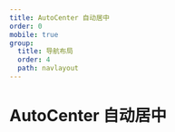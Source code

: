 ```yaml
---
title: AutoCenter 自动居中
order: 0
mobile: true
group:
  title: 导航布局
  order: 4
  path: navlayout
---
```


# AutoCenter 自动居中

<code src="../demo/AutoCenter.tsx"></code>
<API src="../src/AutoCenter.tsx"></API>
